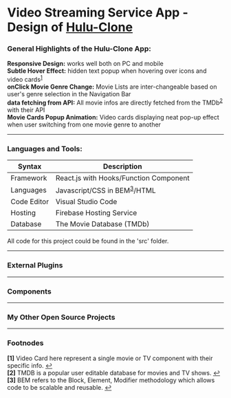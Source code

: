 

# Video Streaming Service App - Design of [Hulu-Clone](https://hulu-clone-ca4f1.web.app/)

### General Highlights of the Hulu-Clone App:
    
**Responsive Design:** works well both on PC and mobile </br>
**Subtle Hover Effect:** hidden text popup when hovering over icons and video cards<sup id="footnode_1">[1](#fn_1)</sup> </br>
**onClick Movie Genre Change:** Movie Lists are inter-changeable based on user's genre selection in the Navigation Bar</br>
**data fetching from API:** All movie infos are directly fetched from the TMDb<sup id="footnode_2">[2](#fn_2)</sup> with their API </br>
**Movie Cards Popup Animation:** Video cards displaying neat pop-up effect when user switching from one movie genre to another</br>   

---

### Languages and Tools:

| Syntax | Description |
| ----------- | ----------- |
| Framework | React.js with Hooks/Function Component |
| Languages | Javascript/CSS in BEM<sup id="footnode_3">[3](#fn_3)</sup>/HTML|
| Code Editor | Visual Studio Code |
| Hosting | Firebase Hosting Service |
| Database | The Movie Database (TMDb) |

All code for this project could be found in the 'src' folder.

---

### External Plugins 

---

### Components

---

### My Other Open Source Projects

---

### Footnodes

<b id="fn_1">[1]</b> Video Card here represent a single movie or TV component with their specific info. [↩](#footnode_1) </br>
<b id="fn_2">[2]</b> TMDB is a popular user editable database for movies and TV shows. [↩](#footnode_2)
<b id="fn_3">[3]</b> BEM refers to the Block, Element, Modifier methodology which allows code to be scalable and reusable. [↩](#footnode_3)



